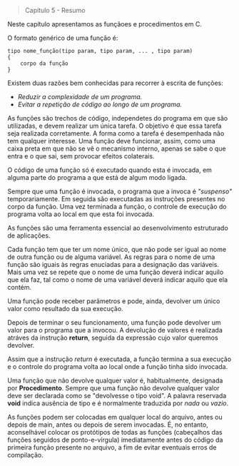 > Capítulo 5 - Resumo

Neste capítulo apresentamos as funçãoes e procedimentos em C.

O formato genérico de uma função é:

```
tipo nome_função(tipo param, tipo param, ... , tipo param)
{
    corpo da função
}
```

Existem duas razões bem conhecidas para recorrer à escrita de funções:

- _Reduzir a complexidade de um programa._
- _Evitar a repetição de código ao longo de um programa._

As funções são trechos de código, independetes do programa em que são utilizadas, e devem realizar um única tarefa. O objetivo é que essa tarefa seja realizada corretamente. A forma como a tarefa é desempenhada não tem qualquer interesse. Uma função deve funcionar, assim, como uma caixa preta em que não se vê o mecanismo interno, apenas se sabe o que entra e o que sai, sem provocar efeitos colaterais.

O código de uma função só é executado quando esta é invocada, em alguma parte do programa a que está de algum modo ligada.

Sempre que uma função é invocada, o programa que a invoca é _"suspenso"_ temporariamente. Em seguida são executadas as instruções presentes no corpo da função. Uma vez terminada a função, o controle de execução do programa volta ao local em que esta foi invocada.

As funções são uma ferramenta essencial ao desenvolvimento estruturado de aplicações.

Cada função tem que ter um nome único, que não pode ser igual ao nome de outra função ou de alguma variável. As regras para o nome de uma função são iguais às regras enuciadas para a designação das variáveis. Mais uma vez se repete que o nome de uma função deverá indicar aquilo que ela faz, tal como o nome de uma variável deverá indicar aquilo que ela contém.

Uma função pode receber parâmetros e pode, ainda, devolver um único valor como resultado da sua execução.

Depois de terminar o seu funcionamento, uma função pode devolver um valor para o programa que a invocou. A devolução de valores é realizada atráves da instrução **return**, seguida da expressão cujo valor queremos devolver.

Assim que a instrução _return_ é executada, a função termina a sua execução e o controle do programa volta ao local onde a função tinha sido invocada.

Uma função que não devolve qualquer valor é, habitualmente, designada por **Procedimento**. Sempre que uma função não devolve qualquer valor deve ser declarada como se "devolvesse o tipo void". A palavra reservada **void** indica ausência de tipo e é normalmente traduzida por _nada_ ou _vazio_.

As funções podem ser colocadas em qualquer local do arquivo, antes ou depois de main, antes ou depois de serem invocadas. É, no entanto, aconselhável colocar os protótipos de todas as funções (cabeçalhos das funções seguidos de ponto-e-vírgula) imediatamente antes do código da primeira função presente no arquivo, a fim de evitar eventuais erros de compilação.
